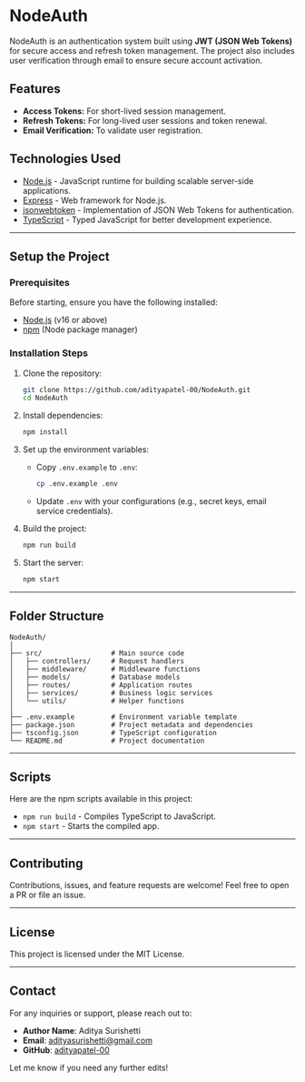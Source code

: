 # NodeAuth

NodeAuth is an authentication system built using **JWT (JSON Web Tokens)** for secure access and refresh token management. The project also includes user verification through email to ensure secure account activation.

## Features

- **Access Tokens:** For short-lived session management.
- **Refresh Tokens:** For long-lived user sessions and token renewal.
- **Email Verification:** To validate user registration.

## Technologies Used

- [Node.js](https://nodejs.org/) - JavaScript runtime for building scalable server-side applications.
- [Express](https://expressjs.com/) - Web framework for Node.js.
- [jsonwebtoken](https://github.com/auth0/node-jsonwebtoken) - Implementation of JSON Web Tokens for authentication.
- [TypeScript](https://www.typescriptlang.org/) - Typed JavaScript for better development experience.

---

## Setup the Project

### Prerequisites

Before starting, ensure you have the following installed:

- [Node.js](https://nodejs.org/) (v16 or above)
- [npm](https://www.npmjs.com/) (Node package manager)

### Installation Steps

1. Clone the repository:

   ```bash
   git clone https://github.com/adityapatel-00/NodeAuth.git
   cd NodeAuth
   ```

2. Install dependencies:

   ```bash
   npm install
   ```

3. Set up the environment variables:

   - Copy `.env.example` to `.env`:

     ```bash
     cp .env.example .env
     ```

   - Update `.env` with your configurations (e.g., secret keys, email service credentials).

4. Build the project:

   ```bash
   npm run build
   ```

5. Start the server:

   ```bash
   npm start
   ```

---

## Folder Structure

```
NodeAuth/
│
├── src/                 # Main source code
│   ├── controllers/     # Request handlers
│   ├── middleware/      # Middleware functions
│   ├── models/          # Database models
│   ├── routes/          # Application routes
│   ├── services/        # Business logic services
│   └── utils/           # Helper functions
│
├── .env.example         # Environment variable template
├── package.json         # Project metadata and dependencies
├── tsconfig.json        # TypeScript configuration
└── README.md            # Project documentation
```

---

## Scripts

Here are the npm scripts available in this project:

- `npm run build` - Compiles TypeScript to JavaScript.
- `npm start` - Starts the compiled app.

---

## Contributing

Contributions, issues, and feature requests are welcome! Feel free to open a PR or file an issue.

---

## License

This project is licensed under the MIT License.

---

## Contact

For any inquiries or support, please reach out to:

- **Author Name**: Aditya Surishetti
- **Email**: adityasurishetti@gmail.com
- **GitHub**: [adityapatel-00](https://github.com/adityapatel-00)

Let me know if you need any further edits!
